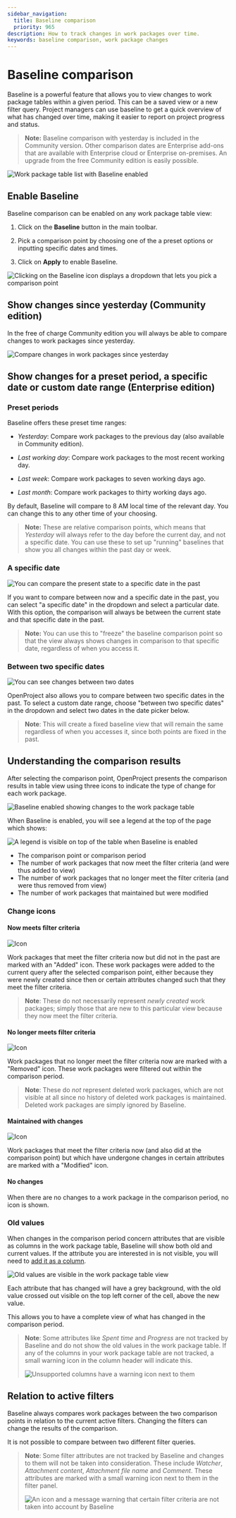 ```yaml
---
sidebar_navigation:
  title: Baseline comparison
  priority: 965
description: How to track changes in work packages over time.
keywords: baseline comparison, work package changes
---
```


# Baseline comparison

Baseline is a powerful feature that allows you to view changes to work package tables within a given period. This can be a saved view or a new filter query. Project managers can use baseline to get a quick overview of what has changed over time, making it easier to report on project progress and status.

>**Note:** Baseline comparison with yesterday is included in the Community version. Other comparison dates are Enterprise add-ons that are available with Enterprise cloud or Enterprise on-premises. An upgrade from the free Community edition is easily possible.

![Work package table list with Baseline enabled](13-0_Baseline_overview.png)

## Enable Baseline

Baseline comparison can be enabled on any work package table view:

1. Click on the **Baseline** button in the main toolbar.

2. Pick a comparison point by choosing one of the a preset options or inputting specific dates and times.

3. Click on **Apply** to enable Baseline.

![Clicking on the Baseline icon displays a dropdown that lets you pick a comparison point](13-0_Baseline_dropmodal.png)

## Show changes since yesterday (Community edition)

In the free of charge Community edition you will always be able to compare changes to work packages since yesterday.

![Compare changes in work packages since yesterday](13-0_Baseline_community_edition.png)

## Show changes for a preset period, a specific date or custom date range (Enterprise edition)

### Preset periods

Baseline offers these preset time ranges:

- _Yesterday_: Compare work packages to the previous day (also available in Community edition).

- _Last working day_: Compare work packages to the most recent working day.

- _Last week_: Compare work packages to seven working days ago.

- _Last month_: Compare work packages to thirty working days ago.

By default, Baseline will compare to 8 AM local time of the relevant day. You can change this to any other time of your choosing.

>**Note:** These are relative comparison points, which means that _Yesterday_ will always refer to the day before the current day, and not a specific date. You can use these to set up "running" baselines that show you all changes within the past day or week.


### A specific date

![You can compare the present state to a specific date in the past](13-0_Baseline_specificDate.png)

If you want to compare between now and a specific date in the past, you can select "a specific date" in the dropdown and select a particular date. With this option, the comparison will always be between the current state and that specific date in the past.

>**Note:** You can use this to "freeze" the baseline comparison point so that the view always shows changes in comparison to that specific date, regardless of when you access it.

### Between two specific dates

![You can see changes between two dates](13-0_Baseline_dateRange.png)

OpenProject also allows you to compare between two specific dates in the past. To select a custom date range, choose "between two specific dates" in the dropdown and select two dates in the date picker below.

>**Note**: This will create a fixed baseline view that will remain the same regardless of when you accesses it, since both points are fixed in the past.

## Understanding the comparison results

After selecting the comparison point, OpenProject presents the comparison results in table view using three icons to indicate the type of change for each work package.

![Baseline enabled showing changes to the work package table](13-0_Baseline_table.png)

When Baseline is enabled, you will see a legend at the top of the page which shows:

![A legend is visible on top of the table when Baseline is enabled](13-0_Baseline_legend.png)

- The comparison point or comparison period
- The number of work packages that now meet the filter criteria (and were thus added to view)
- The number of work packages that no longer meet the filter criteria (and were thus removed from view)
- The number of work packages that maintained but were modified


### Change icons

#### Now meets filter criteria

![Icon](13-0_Baseline_nowMeets.png)

Work packages that meet the filter criteria now but did not in the past are marked with an "Added" icon. These work packages were added to the current query after the selected comparison point, either because they were newly created since then or certain attributes changed such that they meet the filter criteria.

> **Note**: These do not necessarily represent _newly created_ work packages; simply those that are new to this particular view because they now meet the filter criteria.

#### No longer meets filter criteria

![Icon](13-0_Baseline_noLongerMeets.png)

Work packages that no longer meet the filter criteria now are marked with a "Removed" icon. These work packages were filtered out within the comparison period.

>**Note**: These do _not_ represent deleted work packages, which are not visible at all since no history of deleted work packages is maintained. Deleted work packages are simply ignored by Baseline.

#### Maintained with changes

![Icon](13-0_Baseline_maintainedChanges.png)

Work packages that meet the filter criteria now (and also did at the comparison point) but which have undergone changes in certain attributes are marked with a "Modified" icon.

#### No changes

When there are no changes to a work package in the comparison period, no icon is shown.

### Old values

When changes in the comparison period concern attributes that are visible as columns in the work package table, Baseline will show both old and current values. If the attribute you are interested in is not visible, you will need to [add it as a column](../work-package-table-configuration).

![Old values are visible in the work package table view](13-0_Baseline_oldNewValues.png)

Each attribute that has changed will have a grey background, with the old value crossed out visible on the top left corner of the cell, above the new value.

This allows you to have a complete view of what has changed in the comparison period.

>**Note**: Some attributes like _Spent time_ and _Progress_ are not tracked by Baseline and do not show the old values in the work package table. If any of the columns in your work package table are not tracked, a small warning icon in the column header will indicate this.
>
> ![Unsupported columns have a warning icon next to them](13_0_Baseline_unsupportedColumn.png)

## Relation to active filters

Baseline always compares work packages between the two comparison points in relation to the current active filters. Changing the filters can change the results of the comparison.

It is not possible to compare between two different filter queries.

>**Note**: Some filter attributes are not tracked by Baseline and changes to them will not be taken into consideration. These include _Watcher_, _Attachment content_, _Attachment file name_ and _Comment_. These attributes are marked with a small warning icon next to them in the filter panel.
>
> ![An icon and a message warning that certain filter criteria are not taken into account by Baseline](13-0_Baseline_activeFilters.png)
